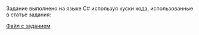 Задание выполнено на языке C# используя куски кода, использованные в статье задания:

[Файл с заданием](https://hackmd.io/@0x41/OS_Lab_1)
